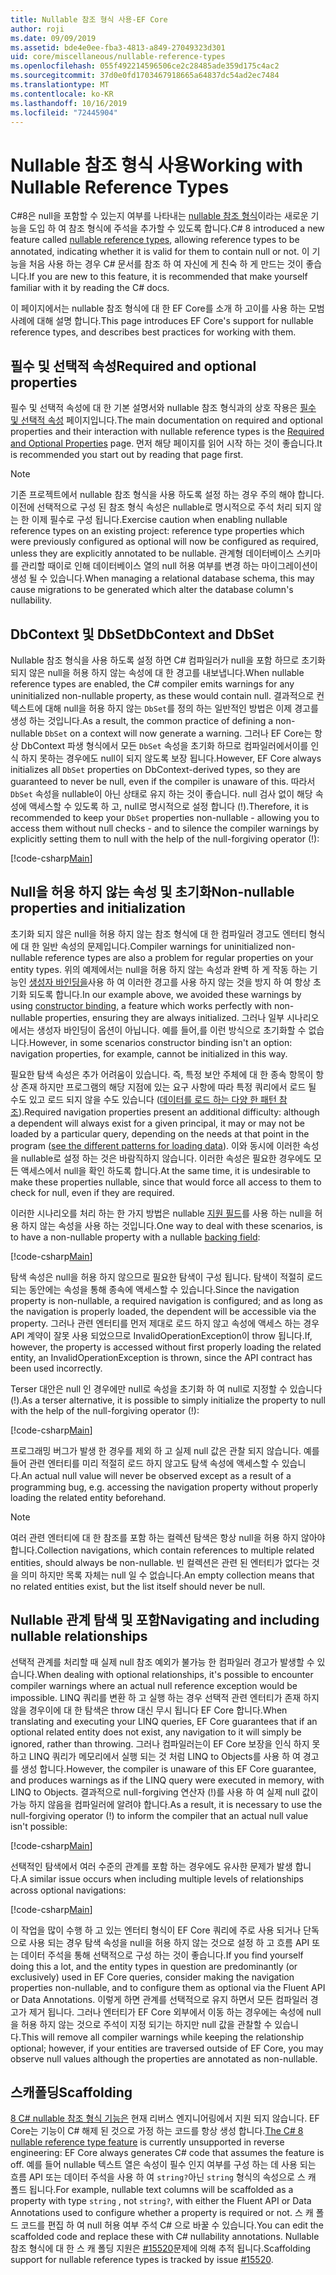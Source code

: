 ```yaml
---
title: Nullable 참조 형식 사용-EF Core
author: roji
ms.date: 09/09/2019
ms.assetid: bde4e0ee-fba3-4813-a849-27049323d301
uid: core/miscellaneous/nullable-reference-types
ms.openlocfilehash: 055f492214596506ce2c28485ade359d175c4ac2
ms.sourcegitcommit: 37d0e0fd1703467918665a64837dc54ad2ec7484
ms.translationtype: MT
ms.contentlocale: ko-KR
ms.lasthandoff: 10/16/2019
ms.locfileid: "72445904"
---
```

# <a name="working-with-nullable-reference-types"></a><span data-ttu-id="8e08c-102">Nullable 참조 형식 사용</span><span class="sxs-lookup"><span data-stu-id="8e08c-102">Working with Nullable Reference Types</span></span>

<span data-ttu-id="8e08c-103">C#8은 null을 포함할 수 있는지 여부를 나타내는 [nullable 참조 형식](/dotnet/csharp/tutorials/nullable-reference-types)이라는 새로운 기능을 도입 하 여 참조 형식에 주석을 추가할 수 있도록 합니다.</span><span class="sxs-lookup"><span data-stu-id="8e08c-103">C# 8 introduced a new feature called [nullable reference types](/dotnet/csharp/tutorials/nullable-reference-types), allowing reference types to be annotated, indicating whether it is valid for them to contain null or not.</span></span> <span data-ttu-id="8e08c-104">이 기능을 처음 사용 하는 경우 C# 문서를 참조 하 여 자신에 게 친숙 하 게 만드는 것이 좋습니다.</span><span class="sxs-lookup"><span data-stu-id="8e08c-104">If you are new to this feature, it is recommended that make yourself familiar with it by reading the C# docs.</span></span>

<span data-ttu-id="8e08c-105">이 페이지에서는 nullable 참조 형식에 대 한 EF Core를 소개 하 고이를 사용 하는 모범 사례에 대해 설명 합니다.</span><span class="sxs-lookup"><span data-stu-id="8e08c-105">This page introduces EF Core's support for nullable reference types, and describes best practices for working with them.</span></span>

## <a name="required-and-optional-properties"></a><span data-ttu-id="8e08c-106">필수 및 선택적 속성</span><span class="sxs-lookup"><span data-stu-id="8e08c-106">Required and optional properties</span></span>

<span data-ttu-id="8e08c-107">필수 및 선택적 속성에 대 한 기본 설명서와 nullable 참조 형식과의 상호 작용은 [필수 및 선택적 속성](xref:core/modeling/required-optional) 페이지입니다.</span><span class="sxs-lookup"><span data-stu-id="8e08c-107">The main documentation on required and optional properties and their interaction with nullable reference types is the [Required and Optional Properties](xref:core/modeling/required-optional) page.</span></span> <span data-ttu-id="8e08c-108">먼저 해당 페이지를 읽어 시작 하는 것이 좋습니다.</span><span class="sxs-lookup"><span data-stu-id="8e08c-108">It is recommended you start out by reading that page first.</span></span>

> [!NOTE]
> <span data-ttu-id="8e08c-109">기존 프로젝트에서 nullable 참조 형식을 사용 하도록 설정 하는 경우 주의 해야 합니다. 이전에 선택적으로 구성 된 참조 형식 속성은 nullable로 명시적으로 주석 처리 되지 않는 한 이제 필수로 구성 됩니다.</span><span class="sxs-lookup"><span data-stu-id="8e08c-109">Exercise caution when enabling nullable reference types on an existing project: reference type properties which were previously configured as optional will now be configured as required, unless they are explicitly annotated to be nullable.</span></span> <span data-ttu-id="8e08c-110">관계형 데이터베이스 스키마를 관리할 때이로 인해 데이터베이스 열의 null 허용 여부를 변경 하는 마이그레이션이 생성 될 수 있습니다.</span><span class="sxs-lookup"><span data-stu-id="8e08c-110">When managing a relational database schema, this may cause migrations to be generated which alter the database column's nullability.</span></span>

## <a name="dbcontext-and-dbset"></a><span data-ttu-id="8e08c-111">DbContext 및 DbSet</span><span class="sxs-lookup"><span data-stu-id="8e08c-111">DbContext and DbSet</span></span>

<span data-ttu-id="8e08c-112">Nullable 참조 형식을 사용 하도록 설정 하면 C# 컴파일러가 null을 포함 하므로 초기화 되지 않은 null을 허용 하지 않는 속성에 대 한 경고를 내보냅니다.</span><span class="sxs-lookup"><span data-stu-id="8e08c-112">When nullable reference types are enabled, the C# compiler emits warnings for any uninitialized non-nullable property, as these would contain null.</span></span> <span data-ttu-id="8e08c-113">결과적으로 컨텍스트에 대해 null을 허용 하지 않는 `DbSet`를 정의 하는 일반적인 방법은 이제 경고를 생성 하는 것입니다.</span><span class="sxs-lookup"><span data-stu-id="8e08c-113">As a result, the common practice of defining a non-nullable `DbSet` on a context will now generate a warning.</span></span> <span data-ttu-id="8e08c-114">그러나 EF Core는 항상 DbContext 파생 형식에서 모든 `DbSet` 속성을 초기화 하므로 컴파일러에서이를 인식 하지 못하는 경우에도 null이 되지 않도록 보장 됩니다.</span><span class="sxs-lookup"><span data-stu-id="8e08c-114">However, EF Core always initializes all `DbSet` properties on DbContext-derived types, so they are guaranteed to never be null, even if the compiler is unaware of this.</span></span> <span data-ttu-id="8e08c-115">따라서 `DbSet` 속성을 nullable이 아닌 상태로 유지 하는 것이 좋습니다. null 검사 없이 해당 속성에 액세스할 수 있도록 하 고, null로 명시적으로 설정 합니다 (!).</span><span class="sxs-lookup"><span data-stu-id="8e08c-115">Therefore, it is recommended to keep your `DbSet` properties non-nullable - allowing you to access them without null checks - and to silence the compiler warnings by explicitly setting them to null with the help of the null-forgiving operator (!):</span></span>

[!code-csharp[Main](../../../samples/core/Miscellaneous/NullableReferenceTypes/NullableReferenceTypesContext.cs?name=Context&highlight=3-4)]

## <a name="non-nullable-properties-and-initialization"></a><span data-ttu-id="8e08c-116">Null을 허용 하지 않는 속성 및 초기화</span><span class="sxs-lookup"><span data-stu-id="8e08c-116">Non-nullable properties and initialization</span></span>

<span data-ttu-id="8e08c-117">초기화 되지 않은 null을 허용 하지 않는 참조 형식에 대 한 컴파일러 경고도 엔터티 형식에 대 한 일반 속성의 문제입니다.</span><span class="sxs-lookup"><span data-stu-id="8e08c-117">Compiler warnings for uninitialized non-nullable reference types are also a problem for regular properties on your entity types.</span></span> <span data-ttu-id="8e08c-118">위의 예제에서는 null을 허용 하지 않는 속성과 완벽 하 게 작동 하는 기능인 [생성자 바인딩을](xref:core/modeling/constructors)사용 하 여 이러한 경고를 사용 하지 않는 것을 방지 하 여 항상 초기화 되도록 합니다.</span><span class="sxs-lookup"><span data-stu-id="8e08c-118">In our example above, we avoided these warnings by using [constructor binding](xref:core/modeling/constructors), a feature which works perfectly with non-nullable properties, ensuring they are always initialized.</span></span> <span data-ttu-id="8e08c-119">그러나 일부 시나리오에서는 생성자 바인딩이 옵션이 아닙니다. 예를 들어,를 이런 방식으로 초기화할 수 없습니다.</span><span class="sxs-lookup"><span data-stu-id="8e08c-119">However, in some scenarios constructor binding isn't an option: navigation properties, for example, cannot be initialized in this way.</span></span>

<span data-ttu-id="8e08c-120">필요한 탐색 속성은 추가 어려움이 있습니다. 즉, 특정 보안 주체에 대 한 종속 항목이 항상 존재 하지만 프로그램의 해당 지점에 있는 요구 사항에 따라 특정 쿼리에서 로드 될 수도 있고 로드 되지 않을 수도 있습니다 ([데이터를 로드 하는 다양 한 패턴 참조](xref:core/querying/related-data)).</span><span class="sxs-lookup"><span data-stu-id="8e08c-120">Required navigation properties present an additional difficulty: although a dependent will always exist for a given principal, it may or may not be loaded by a particular query, depending on the needs at that point in the program ([see the different patterns for loading data](xref:core/querying/related-data)).</span></span> <span data-ttu-id="8e08c-121">이와 동시에 이러한 속성을 nullable로 설정 하는 것은 바람직하지 않습니다. 이러한 속성은 필요한 경우에도 모든 액세스에서 null을 확인 하도록 합니다.</span><span class="sxs-lookup"><span data-stu-id="8e08c-121">At the same time, it is undesirable to make these properties nullable, since that would force all access to them to check for null, even if they are required.</span></span>

<span data-ttu-id="8e08c-122">이러한 시나리오를 처리 하는 한 가지 방법은 nullable [지원 필드](xref:core/modeling/backing-field)를 사용 하는 null을 허용 하지 않는 속성을 사용 하는 것입니다.</span><span class="sxs-lookup"><span data-stu-id="8e08c-122">One way to deal with these scenarios, is to have a non-nullable property with a nullable [backing field](xref:core/modeling/backing-field):</span></span>

[!code-csharp[Main](../../../samples/core/Miscellaneous/NullableReferenceTypes/Order.cs?range=12-17)]

<span data-ttu-id="8e08c-123">탐색 속성은 null을 허용 하지 않으므로 필요한 탐색이 구성 됩니다. 탐색이 적절히 로드 되는 동안에는 속성을 통해 종속에 액세스할 수 있습니다.</span><span class="sxs-lookup"><span data-stu-id="8e08c-123">Since the navigation property is non-nullable, a required navigation is configured; and as long as the navigation is properly loaded, the dependent will be accessible via the property.</span></span> <span data-ttu-id="8e08c-124">그러나 관련 엔터티를 먼저 제대로 로드 하지 않고 속성에 액세스 하는 경우 API 계약이 잘못 사용 되었으므로 InvalidOperationException이 throw 됩니다.</span><span class="sxs-lookup"><span data-stu-id="8e08c-124">If, however, the property is accessed without first properly loading the related entity, an InvalidOperationException is thrown, since the API contract has been used incorrectly.</span></span>

<span data-ttu-id="8e08c-125">Terser 대안은 null 인 경우에만 null로 속성을 초기화 하 여 null로 지정할 수 있습니다 (!).</span><span class="sxs-lookup"><span data-stu-id="8e08c-125">As a terser alternative, it is possible to simply initialize the property to null with the help of the null-forgiving operator (!):</span></span>

[!code-csharp[Main](../../../samples/core/Miscellaneous/NullableReferenceTypes/Order.cs?range=19)]

<span data-ttu-id="8e08c-126">프로그래밍 버그가 발생 한 경우를 제외 하 고 실제 null 값은 관찰 되지 않습니다. 예를 들어 관련 엔터티를 미리 적절히 로드 하지 않고도 탐색 속성에 액세스할 수 있습니다.</span><span class="sxs-lookup"><span data-stu-id="8e08c-126">An actual null value will never be observed except as a result of a programming bug, e.g. accessing the navigation property without properly loading the related entity beforehand.</span></span>

> [!NOTE]
> <span data-ttu-id="8e08c-127">여러 관련 엔터티에 대 한 참조를 포함 하는 컬렉션 탐색은 항상 null을 허용 하지 않아야 합니다.</span><span class="sxs-lookup"><span data-stu-id="8e08c-127">Collection navigations, which contain references to multiple related entities, should always be non-nullable.</span></span> <span data-ttu-id="8e08c-128">빈 컬렉션은 관련 된 엔터티가 없다는 것을 의미 하지만 목록 자체는 null 일 수 없습니다.</span><span class="sxs-lookup"><span data-stu-id="8e08c-128">An empty collection means that no related entities exist, but the list itself should never be null.</span></span>

## <a name="navigating-and-including-nullable-relationships"></a><span data-ttu-id="8e08c-129">Nullable 관계 탐색 및 포함</span><span class="sxs-lookup"><span data-stu-id="8e08c-129">Navigating and including nullable relationships</span></span>

<span data-ttu-id="8e08c-130">선택적 관계를 처리할 때 실제 null 참조 예외가 불가능 한 컴파일러 경고가 발생할 수 있습니다.</span><span class="sxs-lookup"><span data-stu-id="8e08c-130">When dealing with optional relationships, it's possible to encounter compiler warnings where an actual null reference exception would be impossible.</span></span> <span data-ttu-id="8e08c-131">LINQ 쿼리를 변환 하 고 실행 하는 경우 선택적 관련 엔터티가 존재 하지 않을 경우이에 대 한 탐색은 throw 대신 무시 됩니다 EF Core 합니다.</span><span class="sxs-lookup"><span data-stu-id="8e08c-131">When translating and executing your LINQ queries, EF Core guarantees that if an optional related entity does not exist, any navigation to it will simply be ignored, rather than throwing.</span></span> <span data-ttu-id="8e08c-132">그러나 컴파일러는이 EF Core 보장을 인식 하지 못하고 LINQ 쿼리가 메모리에서 실행 되는 것 처럼 LINQ to Objects를 사용 하 여 경고를 생성 합니다.</span><span class="sxs-lookup"><span data-stu-id="8e08c-132">However, the compiler is unaware of this EF Core guarantee, and produces warnings as if the LINQ query were executed in memory, with LINQ to Objects.</span></span> <span data-ttu-id="8e08c-133">결과적으로 null-forgiving 연산자 (!)를 사용 하 여 실제 null 값이 가능 하지 않음을 컴파일러에 알려야 합니다.</span><span class="sxs-lookup"><span data-stu-id="8e08c-133">As a result, it is necessary to use the null-forgiving operator (!) to inform the compiler that an actual null value isn't possible:</span></span>

[!code-csharp[Main](../../../samples/core/Miscellaneous/NullableReferenceTypes/Program.cs?range=46)]

<span data-ttu-id="8e08c-134">선택적인 탐색에서 여러 수준의 관계를 포함 하는 경우에도 유사한 문제가 발생 합니다.</span><span class="sxs-lookup"><span data-stu-id="8e08c-134">A similar issue occurs when including multiple levels of relationships across optional navigations:</span></span>

[!code-csharp[Main](../../../samples/core/Miscellaneous/NullableReferenceTypes/Program.cs?range=36-39&highlight=2)]

<span data-ttu-id="8e08c-135">이 작업을 많이 수행 하 고 있는 엔터티 형식이 EF Core 쿼리에 주로 사용 되거나 단독으로 사용 되는 경우 탐색 속성을 null을 허용 하지 않는 것으로 설정 하 고 흐름 API 또는 데이터 주석을 통해 선택적으로 구성 하는 것이 좋습니다.</span><span class="sxs-lookup"><span data-stu-id="8e08c-135">If you find yourself doing this a lot, and the entity types in question are predominantly (or exclusively) used in EF Core queries, consider making the navigation properties non-nullable, and to configure them as optional via the Fluent API or Data Annotations.</span></span> <span data-ttu-id="8e08c-136">이렇게 하면 관계를 선택적으로 유지 하면서 모든 컴파일러 경고가 제거 됩니다. 그러나 엔터티가 EF Core 외부에서 이동 하는 경우에는 속성에 null을 허용 하지 않는 것으로 주석이 지정 되기는 하지만 null 값을 관찰할 수 있습니다.</span><span class="sxs-lookup"><span data-stu-id="8e08c-136">This will remove all compiler warnings while keeping the relationship optional; however, if your entities are traversed outside of EF Core, you may observe null values although the properties are annotated as non-nullable.</span></span>

## <a name="scaffolding"></a><span data-ttu-id="8e08c-137">스캐폴딩</span><span class="sxs-lookup"><span data-stu-id="8e08c-137">Scaffolding</span></span>

<span data-ttu-id="8e08c-138">[8 C# nullable 참조 형식 기능은](/dotnet/csharp/tutorials/nullable-reference-types) 현재 리버스 엔지니어링에서 지원 되지 않습니다. EF Core는 기능이 C# 해제 된 것으로 가정 하는 코드를 항상 생성 합니다.</span><span class="sxs-lookup"><span data-stu-id="8e08c-138">[The C# 8 nullable reference type feature](/dotnet/csharp/tutorials/nullable-reference-types) is currently unsupported in reverse engineering: EF Core always generates C# code that assumes the feature is off.</span></span> <span data-ttu-id="8e08c-139">예를 들어 nullable 텍스트 열은 속성이 필수 인지 여부를 구성 하는 데 사용 되는 흐름 API 또는 데이터 주석을 사용 하 여 `string?`아닌 `string` 형식의 속성으로 스 캐 폴드 됩니다.</span><span class="sxs-lookup"><span data-stu-id="8e08c-139">For example, nullable text columns will be scaffolded as a property with type `string` , not `string?`, with either the Fluent API or Data Annotations used to configure whether a property is required or not.</span></span> <span data-ttu-id="8e08c-140">스 캐 폴드 코드를 편집 하 여 null 허용 여부 주석 C# 으로 바꿀 수 있습니다.</span><span class="sxs-lookup"><span data-stu-id="8e08c-140">You can edit the scaffolded code and replace these with C# nullability annotations.</span></span> <span data-ttu-id="8e08c-141">Nullable 참조 형식에 대 한 스 캐 폴딩 지원은 [#15520](https://github.com/aspnet/EntityFrameworkCore/issues/15520)문제에 의해 추적 됩니다.</span><span class="sxs-lookup"><span data-stu-id="8e08c-141">Scaffolding support for nullable reference types is tracked by issue [#15520](https://github.com/aspnet/EntityFrameworkCore/issues/15520).</span></span>
